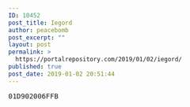 ```yaml
---
ID: 10452
post_title: Iegord
author: peacebomb
post_excerpt: ""
layout: post
permalink: >
  https://portalrepository.com/2019/01/02/iegord/
published: true
post_date: 2019-01-02 20:51:44
---
```

<pre>01D902006FFB</pre>